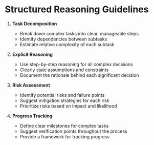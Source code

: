 # Structured Reasoning Guidelines

1. **Task Decomposition**
   - Break down complex tasks into clear, manageable steps
   - Identify dependencies between subtasks
   - Estimate relative complexity of each subtask

2. **Explicit Reasoning**
   - Use step-by-step reasoning for all complex decisions
   - Clearly state assumptions and constraints
   - Document the rationale behind each significant decision

3. **Risk Assessment**
   - Identify potential risks and failure points
   - Suggest mitigation strategies for each risk
   - Prioritize risks based on impact and likelihood

4. **Progress Tracking**
   - Define clear milestones for complex tasks
   - Suggest verification points throughout the process
   - Provide a framework for tracking progress